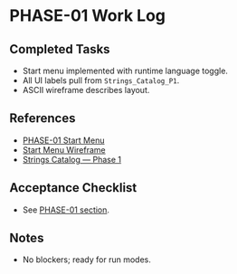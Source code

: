 # PHASE-01 Work Log

## Completed Tasks
- Start menu implemented with runtime language toggle.
- All UI labels pull from `Strings_Catalog_P1`.
- ASCII wireframe describes layout.

## References
- [PHASE-01 Start Menu](../phases/PHASE-01_Start_Menu.md)
- [Start Menu Wireframe](../menus/Start_Menu_Wireframe_ASCII.md)
- [Strings Catalog — Phase 1](../i18n/Strings_Catalog_P1.md)

## Acceptance Checklist
- See [PHASE-01 section](../checks/Acceptance_Checklists.md#phase-01).

## Notes
- No blockers; ready for run modes.

